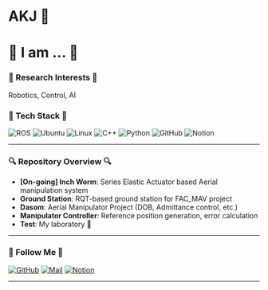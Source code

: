 # AKJ 🌱

# 🤔 I am ... 🤔

### 🤖 Research Interests 🤖
Robotics, Control, AI

### 🌿 Tech Stack 🌿
![ROS](https://img.shields.io/badge/ROS-22314E?style=flat-square&logo=ros&logoColor=white)
![Ubuntu](https://img.shields.io/badge/Ubuntu-E95420?style=flat-square&logo=ubuntu&logoColor=white)
![Linux](https://img.shields.io/badge/Linux-FCC624?style=flat-square&logo=linux&logoColor=black)
![C++](https://img.shields.io/badge/C++-00599C?style=flat-square&logo=cplusplus&logoColor=white)
![Python](https://img.shields.io/badge/Python-3776AB?style=flat-square&logo=python&logoColor=white)
![GitHub](https://img.shields.io/badge/GitHub-181717?style=flat-square&logo=github&logoColor=white)
![Notion](https://img.shields.io/badge/Notion-000000?style=flat-square&logo=notion&logoColor=white)

---

### 🔍 Repository Overview 🔍
- **[On-going] Inch Worm**: Series Elastic Actuator based Aerial manipulation system
- **Ground Station**: RQT-based ground station for FAC_MAV project
- **Dasom**: Aerial Manipulator Project (DOB, Admittance control, etc.)
- **Manipulator Controller**: Reference position generation, error calculation
- **Test**: My laboratory 🍩

---

### 🛫 Follow Me 🛫
[![GitHub](https://img.shields.io/badge/GitHub-181717?style=flat-square&logo=github)](https://github.com/AKJ457)
[![Mail](https://img.shields.io/badge/Mail-D14836?style=flat-square&logo=gmail&logoColor=white)](mailto:example@example.com)
[![Notion](https://img.shields.io/badge/Notion-000000?style=flat-square&logo=notion&logoColor=white)](https://www.notion.so)

---

